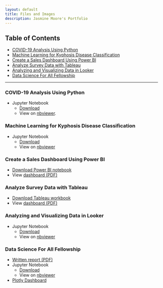 ```yaml
---
layout: default
title: Files and Images
description: Jasmine Moore's Portfolio
---
```


## Table of Contents

- [COVID-19 Analysis Using Python](#covid-19-analysis-using-python)
- [Machine Learning for Kyphosis Disease Classification](#machine-learning-for-kyphosis-disease-classification)
- [Create a Sales Dashboard Using Power BI](#create-a-sales-dashboard-using-power-bi)
- [Analyze Survey Data with Tableau](#analyze-survey-data-with-tableau)
- [Analyzing and Visualizing Data in Looker](#analyzing-and-visualizing-data-in-looker)
- [Data Science For All Fellowship](#data-science-for-all-fellowship) 

***

### COVID-19 Analysis Using Python

  - Jupyter Notebook
    - [Download](COVID_Python_Analysis.ipynb)
    - View on [nbviewer](https://nbviewer.org/github/jasmine-shanay/portfolio/blob/5b6460d7fc38d80bbf2e1b83e99fd792b2619783/webfiles/COVID_Python_Analysis.ipynb).

### Machine Learning for Kyphosis Disease Classification

  - Jupyter Notebook
    - [Download](Machine_Learning_Kyphosis.ipynb)
    - View on [nbviewer](https://nbviewer.org/github/jasmine-shanay/portfolio/blob/5b6460d7fc38d80bbf2e1b83e99fd792b2619783/webfiles/Machine_Learning_Kyphosis.ipynb)

### Create a Sales Dashboard Using Power BI

  - [Download Power BI notebook](Sales_Dashboard_2.pbix)
  - View [dashboard (PDF)](Sales_Dashboard_2.pdf) 

### Analyze Survey Data with Tableau

  - [Download Tableau workbook](Tableau_Survey_Data_Analysis.twbx)
  - View [dashboard (PDF)](Tableau_Survey_Charts.pdf)

### Analyzing and Visualizing Data in Looker

  - Jupyter Notebook
    - [Download](Looker_Data_Analysis_Visualization.ipynb)
    - View on [nbviewer](https://nbviewer.org/github/jasmine-shanay/portfolio/blob/main/webfiles/Looker_Data_Analysis_Visualization.ipynb)

### Data Science For All Fellowship

  - [Written report (PDF)](Team56_Report.pdf)
  - Jupyter Notebook
    - [Download](Team56_Final.ipynb)
    - View on [nbviewer](https://nbviewer.org/github/jasmine-shanay/portfolio/blob/b5b679d9405d6e6cae317f0911e35cad7d033634/webfiles/Team56_Final.ipynb)
  - [Plotly Dashboard](https://chart-studio.plotly.com/~jasmineshanay/39/dashboard/)
